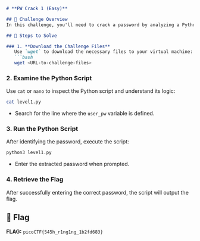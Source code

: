 ```markdown
# **PW Crack 1 (Easy)**

## 📝 Challenge Overview
In this challenge, you'll need to crack a password by analyzing a Python script and extracting the hardcoded password.

## 🚀 Steps to Solve

### 1. **Download the Challenge Files**
   Use `wget` to download the necessary files to your virtual machine:
   ```bash
   wget <URL-to-challenge-files>
   ```

### 2. **Examine the Python Script**
   Use `cat` or `nano` to inspect the Python script and understand its logic:
   ```bash
   cat level1.py
   ```
   - Search for the line where the `user_pw` variable is defined.

### 3. **Run the Python Script**
   After identifying the password, execute the script:
   ```bash
   python3 level1.py
   ```
   - Enter the extracted password when prompted.

### 4. **Retrieve the Flag**
   After successfully entering the correct password, the script will output the flag.

## 🏁 Flag
**FLAG:** `picoCTF{545h_r1ng1ng_1b2fd683}`
```
